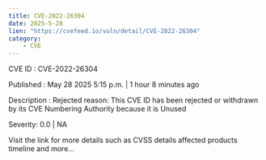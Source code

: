 ```yaml
---
title: CVE-2022-26304
date: 2025-5-28
lien: "https://cvefeed.io/vuln/detail/CVE-2022-26304"
category:
    - CVE
---
```


CVE ID : CVE-2022-26304

Published :  May 28
2025
5:15 p.m. | 1 hour
8 minutes ago

Description : Rejected reason: This CVE ID has been rejected or withdrawn by its CVE Numbering Authority because it is Unused

Severity: 0.0 | NA

Visit the link for more details
such as CVSS details
affected products
timeline
and more...
